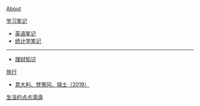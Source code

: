 [About](index.md)

[学习笔记]()

  * [英语笔记](english/英语笔记.md)
  * [统计学笔记](english/统计学笔记.md)
- - - -
  *   [理财知识 ](english/理财知识.md)

[旅行]()

  * [意大利、梵蒂冈、瑞士（2019）](math/levy_processes.md)

    

[生活的点点滴滴](coding/PythonNote.md)


<script src="https://polyfill.io/v3/polyfill.min.js?features=es6"></script>
<script id="MathJax-script" async src="https://cdn.jsdelivr.net/npm/mathjax@3/es5/tex-mml-chtml.js"></script>
